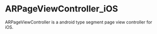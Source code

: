 # ARPageViewController_iOS
ARPageViewController is a android type segment page view controller for iOS.
